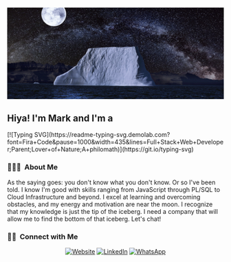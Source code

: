 ![](https://github.com/Mark-LohseMiranda/Mark-LohseMiranda/blob/main/banner.png)

<h2>Hiya! I'm Mark and I'm a</h2>
[![Typing SVG](https://readme-typing-svg.demolab.com?font=Fira+Code&pause=1000&width=435&lines=Full+Stack+Web+Developer;Parent;Lover+of+Nature;A+philomath)](https://git.io/typing-svg)

### 👨🏻‍💻 &nbsp;About Me

As the saying goes: you don't know what you don't know. Or so I've been told. I know I'm good with skills ranging from JavaScript through PL/SQL to Cloud Infrastructure and beyond. I excel at learning and overcoming obstacles, and my energy and motivation are near the moon. I recognize that my knowledge is just the tip of the iceberg. I need a company that will allow me to find the bottom of that iceberg. Let's chat!

### 🤝🏻 &nbsp;Connect with Me 

<p align="center">
<a href="https://www.mark-lohsemiranda.com/"><img alt="Website" src="https://img.shields.io/badge/website-mark--lohsemiranda.com-green"></a>
<a href="https://www.linkedin.com/in/mark-lohse-miranda/"><img alt="LinkedIn" src="https://img.shields.io/badge/linkedin-mark--lohse--miranda-blue"></a>
<a href="https://wa.link/ypq77n"><img alt="WhatsApp" src="https://img.shields.io/badge/WhatsApp-Chat-red"></a>
</p>